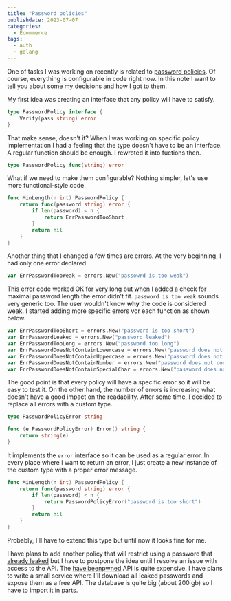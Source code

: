```yaml
---
title: "Password policies"
publishdate: 2023-07-07
categories:
  - Ecommerce
tags:
  - auth
  - golang
---
```


One of tasks I was working on recently is related to [password policies](https://github.com/golang-app/ecommerce/issues/44). Of course, everything is configurable in code right now. In this note I want to tell you about some my decisions and how I got to them.

My first idea was creating an interface that any policy will have to satisfy.

```go
type PasswordPolicy interface {
    Verify(pass string) error
}
```

That make sense, doesn't it? When I was working on specific policy implementation I had a feeling that the type doesn't have to be an interface. A regular function should be enough. I rewroted it into fuctions then.

```go
type PasswordPolicy func(string) error
```

What if we need to make them configurable? Nothing simpler, let's use more functional-style code.

```go
func MinLength(n int) PasswordPolicy {
	return func(password string) error {
		if len(password) < n {
			return ErrPasswordTooShort
		}
		return nil
	}
}
```

Another thing that I changed a few times are errors. At the very beginning, I had only one error declared

```go
var ErrPasswordTooWeak = errors.New("passowrd is too weak")
```

This error code worked OK for very long but when I added a check for maximal password length the error didn't fit. `password is too weak` sounds very generic too. The user wouldn't know **why** the code is considered weak. I started adding more specific errors vor each function as shown below.

```go
var ErrPasswordTooShort = errors.New("password is too short")
var ErrPasswordLeaked = errors.New("password leaked")
var ErrPasswordTooLong = errors.New("password too long")
var ErrPasswordDoesNotContainLowercase = errors.New("password does not contain lowercase letter")
var ErrPasswordDoesNotContainUppercase = errors.New("password does not contain uppercase letter")
var ErrPasswordDoesNotContainNumber = errors.New("password does not contain number")
var ErrPasswordDoesNotContainSpecialChar = errors.New("password does not contain special character")
```

The good point is that every policy will have a specific error so it will be easy to test it. On the other hand, the number of errors is increasing what doesn't have a good impact on the readability. After some time, I decided to replace all errors with a custom type.


```go
type PasswordPolicyError string

func (e PasswordPolicyError) Error() string {
	return string(e)
}
```

It implements the `error` interface so it can be used as a regular error. In every place where I want to return an error, I just create a new instance of the custom type with a proper error message.

```go
func MinLength(n int) PasswordPolicy {
	return func(password string) error {
		if len(password) < n {
			return PasswordPolicyError("password is too short")
		}
		return nil
	}
}
```

Probably, I'll have to extend this type but until now it looks fine for me.

I have plans to add another policy that will restrict using a password that [already leaked](https://github.com/golang-app/ecommerce/issues/48) but I have to postpone the idea until I resolve an issue with access to the API. The [haveibeenpwned](https://haveibeenpwned.com/API/Key) API is quite expensive. I have plans to write a small service where I'll download all leaked passwords and expose them as a free API. The database is quite big (about 200 gb) so I have to import it in parts.
